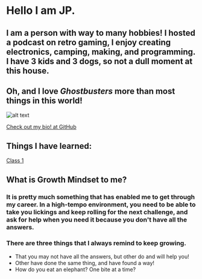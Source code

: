 # Hello I am JP.  

## I am a person with way to many hobbies!  I hosted a podcast on retro gaming, I enjoy creating electronics, camping, making, and programming.  I have 3 kids and 3 dogs, so not a dull moment at this house.  

## Oh, and I love *Ghostbusters* more than most things in this world!

![alt text](https://d1yjjnpx0p53s8.cloudfront.net/styles/logo-original-577x577/s3/052014/ghostbusters_logo_1984_no_fill.png "Ghostbusters")

[Check out my bio! at GitHub](https://github.com/4a50)

## Things I have learned:
[Class 1](https://github.com/4a50/reading-notes/blob/master/Day-1.md)

## What is Growth Mindset to me?

### It is pretty much something that has enabled me to get through my career.  In a high-tempo environment, you need to be able to take you lickings and keep rolling for the next challenge, and ask for help when you need it because you don't have all the answers.

### There are three things that I always remind to keep growing.
- That you may not have all the answers, but other do and will help you!
- Other have done the same thing, and have found a way!
- How do you eat an elephant?  One bite at a time?


